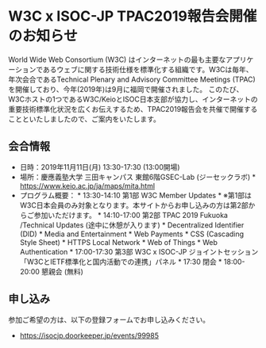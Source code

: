 # W3C x ISOC-JP TPAC2019報告会開催のお知らせ

World Wide Web Consortium (W3C) はインターネットの最も主要なアプリケーションであるウェブに関する技術仕様を標準化する組織です。W3Cは毎年、年次会合であるTechnical Plenary and Advisory Committee Meetings (TPAC)を開催しており、今年(2019年)は9月に福岡で開催されました。
このたび、W3Cホストの1つであるW3C/KeioとISOC日本支部が協力し、インターネットの重要技術標準化状況を広くお伝えするため、TPAC2019報告会を共催で開催することといたしましたので、ご案内をいたします。

##  会合情報
*  日時：2019年11月11日(月) 13:30-17:30 (13:00開場)
*  場所：慶應義塾大学 三田キャンパス 東館6階GSEC-Lab (ジーセックラボ)
       *   https://www.keio.ac.jp/ja/maps/mita.html
*  プログラム概要：
       *  13:30-14:10 第1部 W3C Member Updates
           *  ※第1部はW3C日本会員のみ対象となります。本サイトからお申し込みの方は第2部からご参加いただけます。
       *  14:10-17:00 第2部 TPAC 2019 Fukuoka /Technical Updates (途中に休憩が入ります)
           *  Decentralized Identifier (DID)
           *  Media and Entertainment
           *  Web Payments
           *  CSS (Cascading Style Sheet)
           *  HTTPS Local Network
           *  Web of Things
           *  Web Authentication
       *  17:00-17:30 第3部 W3C x ISOC-JP ジョイントセッション「W3CとIETF標準化と国内活動での連携」パネル
       *  17:30       閉会
       *  18:00-20:00 懇親会 (無料)

## 申し込み
参加ご希望の方は、以下の登録フォームでお申し込みください。
*  https://isocjp.doorkeeper.jp/events/99985